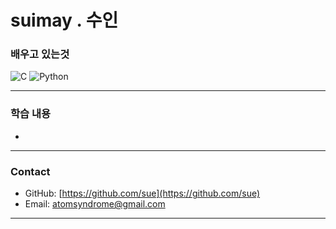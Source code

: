 # suimay . 수인

###  배우고 있는것 

![C](https://img.shields.io/badge/C-00599C?style=for-the-badge&logo=c&logoColor=white)
![Python](https://img.shields.io/badge/Python-3776AB?style=for-the-badge&logo=python&logoColor=white)

---

###  학습 내용  
-

---

###  Contact  
- GitHub: [https://github.com/sue](https://github.com/sue)  
- Email: atomsyndrome@gmail.com 

---


